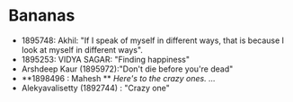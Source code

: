 # Bananas
* 1895748: Akhil: "If I speak of myself in different ways, that is because I look at myself in different ways".
* 1895253: VIDYA SAGAR: "Finding happiness"
* Arshdeep Kaur (1895972):"Don't die before you're dead"
* **1898496 : Mahesh ** *Here's to the crazy ones. ...*
* Alekyavalisetty (1892744) : "Crazy one"
